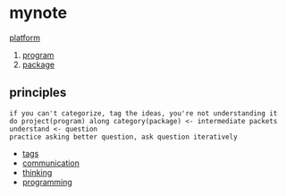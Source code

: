 # mynote
[platform](platform)
1.  [program](program)
2.  [package](package)

## principles

```
if you can't categorize, tag the ideas, you're not understanding it
do project(program) along category(package) <- intermediate packets
understand <- question
practice asking better question, ask question iteratively
```

-   [tags](tags)
-   [communication](communication)
-   [thinking](thinking)
-   [programming](programming)
